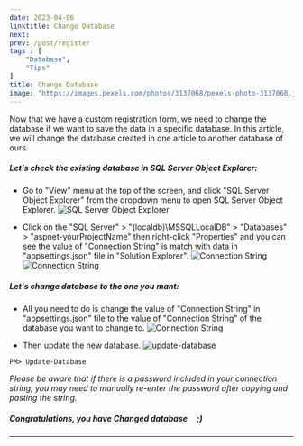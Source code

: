 ```yaml
---
date: 2023-04-06
linktitle: Change Database
next: 
prev: /post/register
tags : [   
    "Database",
    "Tips"
]
title: Change Database
image: "https://images.pexels.com/photos/3137068/pexels-photo-3137068.jpeg?auto=compress&cs=tinysrgb&w=800"
---
```


Now that we have a custom registration form, we need to change the database if we want to save the data in a specific database. In this article, we will change the database created in one article to another database of ours.

##### Let's check the existing database in SQL Server Object Explorer:

- Go to "View" menu at the top of the screen, and click "SQL Server Object Explorer" from the dropdown menu to open SQL Server Object Explorer.
![SQL Server Object Explorer](/IncubatorBlog.io/images/change_database/sql_server_object_explorer.png)

- Click on the "SQL Server" > "(localdb)\MSSQLLocalDB" > "Databases" > "aspnet-yourProjectName" then right-click "Properties" and you can see the value of "Connection String" is match with data in "appsettings.json" file in "Solution Explorer".
![Connection String](/IncubatorBlog.io/images/change_database/connection_string.png)
![Connection String](/IncubatorBlog.io/images/change_database/appsettings_json.png)



##### Let's change database to the one you mant:

- All you need to do is change the value of "Connection String" in "appsettings.json" file to the value of "Connection String" of the database you want to change to.
![Connection String](/IncubatorBlog.io/images/change_database/change_connection_string.png)

- Then update the new database.
![update-database](/IncubatorBlog.io/images/register/update_database_.png)
```
PM> Update-Database
```

*Please be aware that if there is a password included in your connection string, you may need to manually re-enter the password after copying and pasting the string.*


##### Congratulations, you have Changed database &nbsp; &nbsp;  ;)

---

